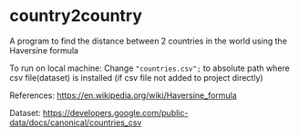 # country2country
A program to find the distance between 2 countries in the world using the Haversine formula

To run on local machine:
Change ``` "countries.csv"; ``` to absolute path where csv file(dataset) is installed (if csv file not added to project directly)


References:
https://en.wikipedia.org/wiki/Haversine_formula

Dataset: https://developers.google.com/public-data/docs/canonical/countries_csv
